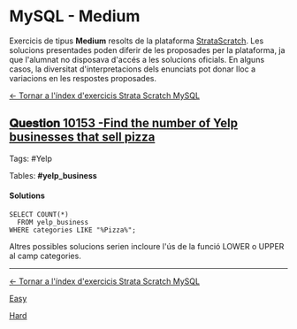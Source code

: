# MySQL - Medium

Exercicis de tipus **Medium** resolts de la plataforma [StrataScratch](https://www.stratascratch.com).
Les solucions presentades poden diferir de les proposades per la plataforma, ja que l'alumnat no disposava d'accés a les solucions oficials. En alguns casos, la diversitat d'interpretacions dels enunciats pot donar lloc a variacions en les respostes proposades.

[← Tornar a l'índex d'exercicis Strata Scratch MySQL](README.md)

## [𝐐𝐮𝐞𝐬𝐭𝐢𝐨𝐧 10153 -Find the number of Yelp businesses that sell pizza](https://platform.stratascratch.com/coding/10153-find-the-number-of-yelp-businesses-that-sell-pizza?code_type=3)

Tags: #Yelp

Tables: **#yelp_business**

  #### Solutions
```MySQL
SELECT COUNT(*)
  FROM yelp_business
WHERE categories LIKE "%Pizza%";
```
Altres possibles solucions serien incloure l'ús de la funció LOWER o UPPER al camp categories.

---

[← Tornar a l'índex d'exercicis Strata Scratch MySQL](README.md)

[Easy](mysql-easy.md)

[Hard](mysql-hard.md)
